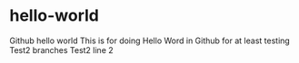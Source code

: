 # hello-world
Github hello world
This is for doing Hello Word in Github
for at least testing
Test2 branches
Test2 line 2
